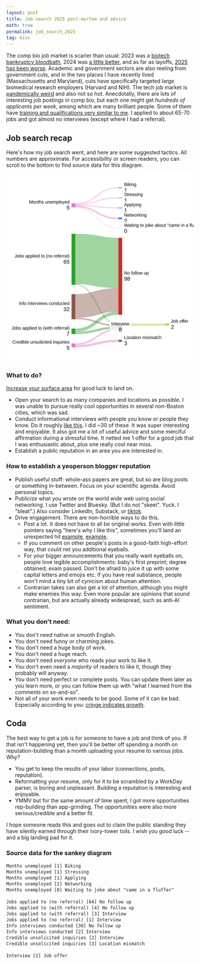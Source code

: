 ```yaml
---
layout: post
title: Job search 2025 post-mortem and advice
math: true
permalink: job_search_2025
tag: misc
---
```


The comp bio job market is scarier than usual: 2023 was a [biotech bankruptcy bloodbath](https://www.fiercebiotech.com/special-reports/biotech-bankruptcies-break-10-year-record-2023), 2024 was [a little better](https://www.fiercebiotech.com/special-reports/2024-biotech-graveyard), and as far as layoffs, [2025 has been worse](https://www.fiercebiotech.com/biotech/biopharma-layoffs-first-half-year-jump-32-yoy). Academic and government sectors are also reeling from government cuts, and in the two places I have recently lived (Massachusetts and Maryland), cuts have specifically targeted large biomedical research employers (Harvard and NIH). The tech job market is [pandemically weird](https://technical.ly/professional-development/tech-job-market-trends-downturn/) and also not so hot. Anecdotally, there are lots of interesting job postings in comp bio, but each one might get *hundreds of applicants per week*, among which are many brilliant people. Some of them have [training and qualifications very similar to me](https://www.linkedin.com/feed/update/urn:li:activity:7344351549818638336/). I applied to about 65-70 jobs and got almost no interviews (except where I had a referral). 

## Job search recap

Here's how my job search went, and here are some suggested tactics. All numbers are approximate. For accessibility or screen readers, you can scroll to the bottom to find source data for this diagram.

![A Sankey diagram with details on Eric's job search and also an obligatory Aella joke](images/job_search_sankey.png)

### What to do? 

[Increase your surface area](https://usefulfictions.substack.com/p/how-to-increase-your-surface-area) for good luck to land on.

- Open your search to as many companies and locations as possible. I was unable to pursue really cool opportunities in several non-Boston cities, which was sad. 
- Conduct informational interviews with people you know or people they know. Do it roughly [like this](https://managejobapplications.com/networking). I did ~30 of these. It was super interesting and enjoyable. It also got me a lot of useful advice and some merciful affirmation during a stressful time. It netted me 1 offer for a good job that I was enthusiastic about, plus one really cool near miss. 
- Establish a public reputation in an area you are interested in.

### How to establish a yeoperson blogger reputation

- Publish useful stuff: whole-ass papers are great, but so are blog posts or something in-between. Focus on your scientific agenda. Avoid personal topics.
- Publicize what you wrote on the world wide web using social networking. I use Twitter and Bluesky. (But I do not "skeet". Yuck. I "bleat".) Also consider LinkedIn, Substack, or [tiktok](https://www.tiktok.com/@60_secondscience). 
- Drive engagement. There are non-horrible ways to do this. 
    - Post a lot. It does not have to all be original works. Even with little pointers saying "here's why I like this", sometimes you'll land an unexpected hit [example](https://x.com/ekernf01/status/1872708023921397866), [example](https://x.com/ekernf01/status/1946606122686644581). 
    - If you comment on other people's posts in a good-faith high-effort way, that could net you additional eyeballs. 
    - For your bigger announcements that you really want eyeballs on, people love legible accomplishments: baby's first preprint; degree obtained; exam passed. Don't be afraid to juice it up with some capital letters and emojis etc. If you have real substance, people won't mind a tiny bit of cynicism about human attention. 
    - Contrarian takes can also get a lot of attention, although you might make enemies this way. Even more popular are opinions that sound contrarian, but are actually already widespread, such as anti-AI sentiment.

### What you don't need:

- You don't need native or smooth English.
- You don't need funny or charming jokes.
- You don't need a huge body of work. 
- You don't need a huge reach. 
- You don't need *everyone* who reads your work to like it. 
- You don't even need a *majority* of readers to like it, though they probably will anyway.
- You don't need perfect or complete posts. You can update them later as you learn more, or you can follow them up with "what I learned from the comments on so-and-so". 
- Not all of your work even needs to be good. Some of it can be bad. Especially according to you: [cringe indicates growth](https://writingcooperative.com/you-should-cringe-at-your-old-writing-it-means-youve-improved-4fb78ed29d67).

## Coda 

The best way to get a job is for someone to have a job and think of you. If that isn't happening yet, then you'll be better off spending a month on reputation-building than a month uploading your resume to various jobs. Why?

- You get to keep the results of your labor (connections, posts, reputation). 
- Reformatting your resume, only for it to be scrambled by a WorkDay parser, is boring and unpleasant. Building a reputation is interesting and enjoyable.
- YMMV but for the same amount of time spent, I got more opportunities rep-building than app-grinding. The opportunities were also more serious/credible and a better fit. 

I hope someone reads this and goes out to claim the public standing they have silently earned through their ivory-tower toils. I wish you good luck -- and a big landing pad for it.

### Source data for the sankey diagram

```
Months unemployed [1] Biking
Months unemployed [1] Stressing
Months unemployed [1] Applying 
Months unemployed [2] Networking
Months unemployed [0] Waiting to joke about "came in a fluffer"

Jobs applied to (no referral) [64] No follow up
Jobs applied to (with referral) [4] No follow up
Jobs applied to (with referral) [3] Interview
Jobs applied to (no referral) [1] Interview
Info interviews conducted [30] No follow up
Info interviews conducted [2] Interview
Credible unsolicited inquiries [2] Interview
Credible unsolicited inquiries [3] Location mismatch

Interview [2] Job offer
```